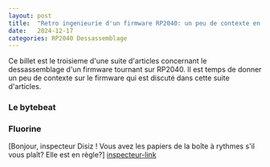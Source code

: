 ```yaml
---
layout: post
title:  "Retro ingenieurie d'un firmware RP2040: un peu de contexte en guise d'interlude"
date:   2024-12-17
categories: RP2040 Dessassemblage
---
```



Ce billet est le troisieme d'une suite d'articles concernant le dessassemblage d'un firmware tournant sur RP2040. Il est temps de donner un peu de contexte sur le firmware qui est discuté dans cette suite d'articles.

### Le bytebeat

### Fluorine

[Bonjour, inspecteur Disiz !  Vous avez les papiers de la boîte à rythmes s'il vous plaît? Elle est en règle?] [inspecteur-link]



[inspecteur-link]: https://www.youtube.com/watch?v=UFqZQJAg1IQ
